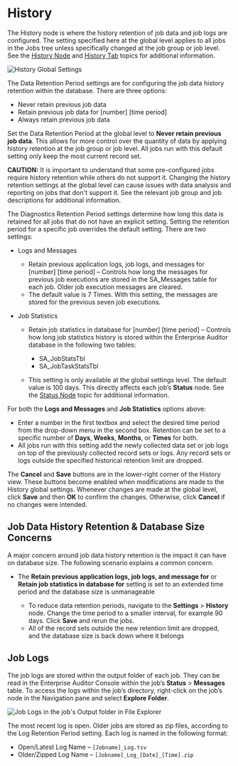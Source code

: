 # History

The History node is where the history retention of job data and job logs are configured. The setting
specified here at the global level applies to all jobs in the Jobs tree unless specifically changed
at the job group or job level. See the
[History Node](/docs/accessanalyzer/11.6/accessanalyzer/admin/jobs/group/history.md)
and
[History Tab](/docs/accessanalyzer/11.6/accessanalyzer/admin/jobs/job/properties/history.md)
topics for additional information.

![History Global Settings](/img/versioned_docs/accessanalyzer_11.6/accessanalyzer/admin/settings/history.webp)

The Data Retention Period settings are for configuring the job data history retention within the
database. There are three options:

- Never retain previous job data
- Retain previous job data for [number] [time period]
- Always retain previous job data

Set the Data Retention Period at the global level to **Never retain previous job data**. This allows
for more control over the quantity of data by applying history retention at the job group or job
level. All jobs run with this default setting only keep the most current record set.

**CAUTION:** It is important to understand that some pre-configured jobs require history retention
while others do not support it. Changing the history retention settings at the global level can
cause issues with data analysis and reporting on jobs that don't support it. See the relevant job
group and job descriptions for additional information.

The Diagnostics Retention Period settings determine how long this data is retained for all jobs that
do not have an explicit setting. Setting the retention period for a specific job overrides the
default setting. There are two settings:

- Logs and Messages

    - Retain previous application logs, job logs, and messages for [number] [time period] – Controls
      how long the messages for previous job executions are stored in the SA_Messages table for each
      job. Older job execution messages are cleared.
    - The default value is 7 Times. With this setting, the messages are stored for the previous
      seven job executions.

- Job Statistics

    - Retain job statistics in database for [number] [time period] – Controls how long job
      statistics history is stored within the Enterprise Auditor database in the following two
      tables:

        - SA_JobStatsTbl
        - SA_JobTaskStatsTbl

    - This setting is only available at the global settings level. The default value is 100 days.
      This directly affects each job’s **Status** node. See the
      [Status Node](/docs/accessanalyzer/11.6/accessanalyzer/admin/jobs/job/status.md)
      topic for additional information.

For both the **Logs and Messages** and **Job Statistics** options above:

- Enter a number in the first textbox and select the desired time period from the drop-down menu in
  the second box. Retention can be set to a specific number of **Days**, **Weeks**, **Months**, or
  **Times** for both.
- All jobs run with this setting add the newly collected data set or job logs on top of the
  previously collected record sets or logs. Any record sets or logs outside the specified historical
  retention limit are dropped.

The **Cancel** and **Save** buttons are in the lower-right corner of the History view. These buttons
become enabled when modifications are made to the History global settings. Whenever changes are made
at the global level, click **Save** and then **OK** to confirm the changes. Otherwise, click
**Cancel** if no changes were intended.

## Job Data History Retention & Database Size Concerns

A major concern around job data history retention is the impact it can have on database size. The
following scenario explains a common concern.

- The **Retain previous application logs, job logs, and message for** or **Retain job statistics in
  database for** setting is set to an extended time period and the database size is unmanageable

    - To reduce data retention periods, navigate to the **Settings** > **History** node. Change the
      time period to a smaller interval, for example 90 days. Click **Save** and rerun the jobs.
    - All of the record sets outside the new retention limit are dropped, and the database size is
      back down where it belongs

## Job Logs

The job logs are stored within the output folder of each job. They can be read in the Enterprise
Auditor Console within the job’s **Status** > **Messages** table. To access the logs within the
job’s directory, right-click on the job’s node in the Navigation pane and select **Explore Folder**.

![Job Logs in the job's Output folder in File Explorer](/img/versioned_docs/accessanalyzer_11.6/accessanalyzer/admin/settings/historyjoblogs.webp)

The most recent log is open. Older jobs are stored as zip files, according to the Log Retention
Period setting. Each log is named in the following format:

- Open/Latest Log Name – `[Jobname]_Log.tsv`
- Older/Zipped Log Name – `[Jobname]_Log_[Date]_[Time].zip`

